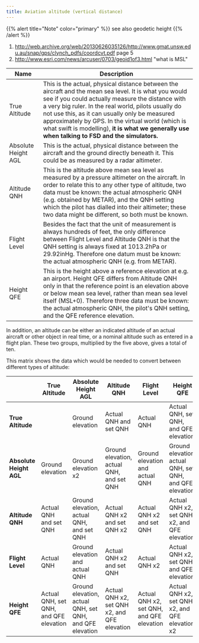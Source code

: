 ```yaml
---
title: Aviation altitude (vertical distance)
---
```


{{% alert title="Note" color="primary" %}}
see also geodetic height
{{% /alert %}}

1.  <http://web.archive.org/web/20130626035126/http://www.gmat.unsw.edu.au/snap/gps/clynch_pdfs/coordcvt.pdf>
    page 5
2.  <http://www.esri.com/news/arcuser/0703/geoid1of3.html> "what is MSL"

| Name                | Description                                                                                                                                                                                                                                                                                                                                                                                                                |
|---------------------|----------------------------------------------------------------------------------------------------------------------------------------------------------------------------------------------------------------------------------------------------------------------------------------------------------------------------------------------------------------------------------------------------------------------------|
| True Altitude       | This is the actual, physical distance between the aircraft and the mean sea level. It is what you would see if you could actually measure the distance with a very big ruler. In the real world, pilots usually do not use this, as it can usually only be measured approximately by GPS. In the virtual world (which is what swift is modelling), **it is what we generally use when talking to FSD and the simulators.** |
| Absolute Height AGL | This is the actual, physical distance between the aircraft and the ground directly beneath it. This could be as measured by a radar altimeter.                                                                                                                                                                                                                                                                             |
| Altitude QNH        | This is the altitude above mean sea level as measured by a pressure altimeter on the aircraft. In order to relate this to any other type of altitude, two data must be known: the actual atmospheric QNH (e.g. obtained by METAR), and the QNH setting which the pilot has dialled into their altimeter; these two data might be different, so both must be known.                                                         |
| Flight Level        | Besides the fact that the unit of measurement is always hundreds of feet, the only difference between Flight Level and Altitude QNH is that the QNH setting is always fixed at 1013.2hPa or 29.92inHg. Therefore one datum must be known: the actual atmospheric QNH (e.g. from METAR).                                                                                                                                    |
| Height QFE          | This is the height above a reference elevation at e.g. an airport. Height QFE differs from Altitude QNH only in that the reference point is an elevation above or below mean sea level, rather than mean sea level itself (MSL+0). Therefore three data must be known: the actual atmospheric QNH, the pilot's QNH setting, and the QFE reference elevation.                                                               |

In addition, an altitude can be either an indicated altitude of an
actual aircraft or other object in real time, or a nominal altitude such
as entered in a flight plan. These two groups, multiplied by the five
above, gives a total of ten.

This matrix shows the data which would be needed to convert between
different types of altitude:

|                         | True Altitude                          | Absolute Height AGL                                      | Altitude QNH                                 | Flight Level                              | Height QFE                                               |
|-------------------------|----------------------------------------|----------------------------------------------------------|----------------------------------------------|-------------------------------------------|----------------------------------------------------------|
| **True Altitude**       |                                        | Ground elevation                                         | Actual QNH and set QNH                       | Actual QNH                                | Actual QNH, set QNH, and QFE elevation                   |
| **Absolute Height AGL** | Ground elevation                       | Ground elevation x2                                      | Ground elevation, actual QNH, and set QNH    | Ground elevation and actual QNH           | Ground elevation, actual QNH, set QNH, and QFE elevation |
| **Altitude QNH**        | Actual QNH and set QNH                 | Ground elevation, actual QNH, and set QNH                | Actual QNH x2 and set QNH x2                 | Actual QNH x2 and set QNH                 | Actual QNH x2, set QNH x2, and QFE elevation             |
| **Flight Level**        | Actual QNH                             | Ground elevation and actual QNH                          | Actual QNH x2 and set QNH                    | Actual QNH x2                             | Actual QNH x2, set QNH, and QFE elevation                |
| **Height QFE**          | Actual QNH, set QNH, and QFE elevation | Ground elevation, actual QNH, set QNH, and QFE elevation | Actual QNH x2, set QNH x2, and QFE elevation | Actual QNH x2, set QNH, and QFE elevation | Actual QNH x2, set QNH x2, and QFE elevation x2          |
